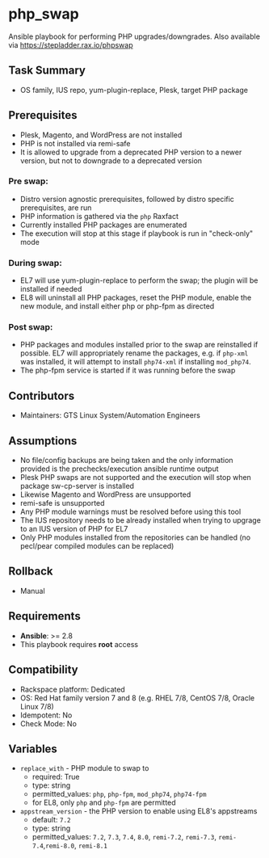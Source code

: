 # php_swap

Ansible playbook for performing PHP upgrades/downgrades. Also available via https://stepladder.rax.io/phpswap

## Task Summary
  - OS family, IUS repo, yum-plugin-replace, Plesk, target PHP package

## Prerequisites
  - Plesk, Magento, and WordPress are not installed
  - PHP is not installed via remi-safe
  - It is allowed to upgrade from a deprecated PHP version to a newer version, but not to downgrade to a deprecated version

### Pre swap:
  - Distro version agnostic prerequisites, followed by distro specific prerequisites, are run
  - PHP information is gathered via the `php` Raxfact
  - Currently installed PHP packages are enumerated
  - The execution will stop at this stage if playbook is run in "check-only" mode

### During swap:
  - EL7 will use yum-plugin-replace to perform the swap; the plugin will be installed if needed
  - EL8 will uninstall all PHP packages, reset the PHP module, enable the new module, and install either php or php-fpm as directed

### Post swap:
  - PHP packages and modules installed prior to the swap are reinstalled if possible. EL7 will appropriately rename the packages, e.g. if `php-xml` was installed, it will attempt to install `php74-xml` if installing `mod_php74`.
  - The php-fpm service is started if it was running before the swap

## Contributors
  - Maintainers: GTS Linux System/Automation Engineers

## Assumptions
  - No file/config backups are being taken and the only information provided is the prechecks/execution ansible runtime output
  - Plesk PHP swaps are not supported and the execution will stop when package sw-cp-server is installed
  - Likewise Magento and WordPress are unsupported
  - remi-safe is unsupported
  - Any PHP module warnings must be resolved before using this tool
  - The IUS repository needs to be already installed when trying to upgrage to an IUS version of PHP for EL7
  - Only PHP modules installed from the repositories can be handled (no pecl/pear compiled modules can be replaced)

## Rollback
  - Manual

## Requirements
  - **Ansible**: >= 2.8
  - This playbook requires **root** access

## Compatibility
  - Rackspace platform: Dedicated
  - OS: Red Hat family version 7 and 8 (e.g. RHEL 7/8, CentOS 7/8, Oracle Linux 7/8)
  - Idempotent: No
  - Check Mode: No

## Variables
  - `replace_with` - PHP module to swap to
  	- required: True
    - type: string
    - permitted_values: `php`, `php-fpm`, `mod_php74`, `php74-fpm`
    - for EL8, only `php` and `php-fpm` are permitted
  - `appstream_version` - the PHP version to enable using EL8's appstreams
    - default: `7.2`
    - type: string
    - permitted_values: `7.2`, `7.3`, `7.4`, `8.0`, `remi-7.2`, `remi-7.3`, `remi-7.4`,`remi-8.0`, `remi-8.1`
